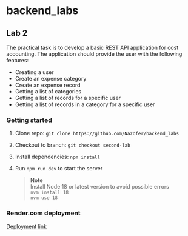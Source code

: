 # backend_labs

## Lab 2

The practical task is to develop a basic REST API application for cost accounting. The application should provide the user with the following features:
- Creating a user
- Create an expense category
- Create an expense record
- Getting a list of categories
- Getting a list of records for a specific user
- Getting a list of records in a category for a specific user

### Getting started

1. Clone repo: `git clone https://github.com/Nazofer/backend_labs`

2. Checkout to branch: `git checkout second-lab`

3. Install dependencies: `npm install`

4. Run `npm run dev` to start the server
   > **Note**<br> Install Node 18 or latest version to avoid possible errors<br> `nvm install 18`<br> `nvm use 18`

### Render.com deployment

[Deployment link](https://backend-labs-h2kv.onrender.com)
